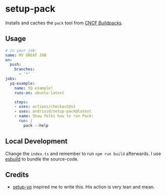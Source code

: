# setup-pack

Installs and caches the `pack` tool from [CNCF Buildpacks](https://buildpacks.io).

## Usage

```yaml
# in your job:
name: MY GREAT JOB
on:
  push:
    branches:
      - '*'
jobs:
  yq-example:
    name: YQ example!
    runs-on: ubuntu-latest

    steps:
    - uses: actions/checkout@v1
    - uses: andrioid/setup-pack@latest
    - name: Show folks how to run Pack:
      run: |
        pack --help
```

## Local Development

Change the `index.ts` and remember to run `npm run build` afterwards. I use [esbuild](https://esbuild.github.io/) to bundle the source-code.

## Credits

- [setup-yq](https://github.com/chrisdickinson/setup-yq) inspired me to write this. His action is very lean and mean.
